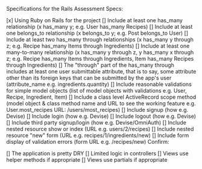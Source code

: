 Specifications for the Rails Assessment
Specs:

 [x] Using Ruby on Rails for the project
 [] Include at least one has_many relationship (x has_many y; e.g. User has_many Recipes)
 [] Include at least one belongs_to relationship (x belongs_to y; e.g. Post belongs_to User)
 [] Include at least two has_many through relationships (x has_many y through z; e.g. Recipe has_many Items through Ingredients)
 [] Include at least one many-to-many relationship (x has_many y through z, y has_many x through z; e.g. Recipe has_many Items through Ingredients, Item has_many Recipes through Ingredients)
 [] The "through" part of the has_many through includes at least one user submittable attribute, that is to say, some attribute other than its foreign keys that can be submitted by the app's user (attribute_name e.g. ingredients.quantity)
 [] Include reasonable validations for simple model objects (list of model objects with validations e.g. User, Recipe, Ingredient, Item)
 [] Include a class level ActiveRecord scope method (model object & class method name and URL to see the working feature e.g. User.most_recipes URL: /users/most_recipes)
 [] Include signup (how e.g. Devise)
 [] Include login (how e.g. Devise)
 [] Include logout (how e.g. Devise)
 [] Include third party signup/login (how e.g. Devise/OmniAuth)
 [] Include nested resource show or index (URL e.g. users/2/recipes)
 [] Include nested resource "new" form (URL e.g. recipes/1/ingredients/new)
 [] Include form display of validation errors (form URL e.g. /recipes/new)
Confirm:

 [] The application is pretty DRY
 [] Limited logic in controllers
 [] Views use helper methods if appropriate
 [] Views use partials if appropriate